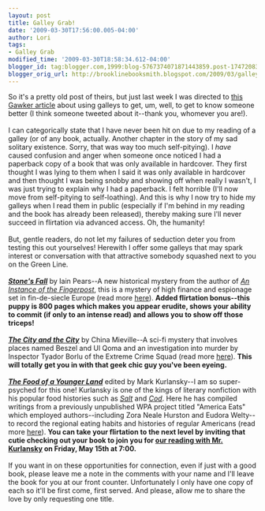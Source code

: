 ```yaml
---
layout: post
title: Galley Grab!
date: '2009-03-30T17:56:00.005-04:00'
author: Lori
tags:
- Galley Grab
modified_time: '2009-03-30T18:58:34.612-04:00'
blogger_id: tag:blogger.com,1999:blog-5767374071871443859.post-1747208370856844241
blogger_orig_url: http://brooklinebooksmith.blogspot.com/2009/03/galley-grab.html
---
```


So it's a pretty old post of theirs, but just last week I was directed to <a href="http://gawker.com/5017480/getting-laid-with-book-galleys">this Gawker article</a> about using galleys to get, um, well, to get to know someone better (I think someone tweeted about it--thank you, whomever you are!).<br /><br />I can categorically state that I have never been hit on due to my reading of a galley (or of any book, actually. Another chapter in the story of my sad solitary existence. Sorry, that was way too much self-pitying). I <em>have</em> caused confusion and anger when someone once noticed I had a paperback copy of a book that was only available in hardcover. They first thought I was lying to them when I said it was only available in hardcover and then thought I was being snobby and showing off when really I wasn't, I was just trying to explain why I had a paperback. I felt horrible (I'll now move from self-pitying to self-loathing). And this is why I now try to hide my galleys when I read them in public (especially if I'm behind in my reading and the book has already been released), thereby making sure I'll never succeed in flirtation via advanced access. Oh, the humanity!<br /><br />But, gentle readers, do not let my failures of seduction deter you from testing this out yourselves! Herewith I offer some galleys that may spark interest or conversation with that attractive somebody squashed next to you on the Green Line.<br /><br /><strong><em><a href="http://brookline.booksense.com/NASApp/store/Product?s=showproduct&amp;isbn=9780385522847">Stone's Fall</a></em></strong> by Iain Pears--A new historical mystery from the author of <em><a href="http://brookline.booksense.com/NASApp/store/Product?s=showproduct&amp;isbn=9780425167724">An Instance of the Fingerpost</a></em>, this is a mystery of high finance and espionage set in fin-de-siecle Europe (read more <a href="http://brookline.booksense.com/NASApp/store/Product?s=showproduct&amp;isbn=9780385522847">here</a>). **Added flirtation bonus--this puppy is 800 pages which makes you appear erudite, shows your ability to commit (if only to an intense read) and allows you to show off those triceps!**<br /><br /><strong><em><a href="http://brookline.booksense.com/NASApp/store/Product?s=showproduct&amp;isbn=9780345497512">The City and the City</a></em></strong> by China Mieville--A sci-fi mystery that involves places named Beszel and Ul Qoma and an investigation into murder by Inspector Tyador Borlu of the Extreme Crime Squad (read more <a href="http://brookline.booksense.com/NASApp/store/Product?s=showproduct&amp;isbn=9780345497512">here</a>). **This will totally get you in with that geek chic guy you've been eyeing.**<br /><br /><strong><em><a href="http://brookline.booksense.com/NASApp/store/Product?s=showproduct&amp;isbn=9781594488658">The Food of a Younger Land</a></em></strong> edited by Mark Kurlansky--I am so super-psyched for this one! Kurlansky is one of the kings of literary nonfiction with his popular food histories such as <em><a href="http://brookline.booksense.com/NASApp/store/Product?s=showproduct&amp;isbn=9780142001615">Salt</a></em> and <em><a href="http://brookline.booksense.com/NASApp/store/Product?s=showproduct&amp;isbn=9780140275018">Cod</a></em>. Here he has compiled writings from a previously unpublished WPA project titled "America Eats" which employed authors--including Zora Neale Hurston and Eudora Welty--to record the regional eating habits and histories of regular Americans (read more <a href="http://brookline.booksense.com/NASApp/store/Product?s=showproduct&amp;isbn=9781594488658">here</a>). **You can take your flirtation to the next level by inviting that cutie checking out your book to join you for <a href="http://www.brooklinebooksmith.com/Events/MainEvent.html">our reading with Mr. Kurlansky</a> on Friday, May 15th at 7:00.**<br /><br />If you want in on these opportunities for connection, even if just with a good book, please leave me a note in the comments with your name and I'll leave the book for you at our front counter. Unfortunately I only have one copy of each so it'll be first come, first served. And please, allow me to share the love by only requesting one title.